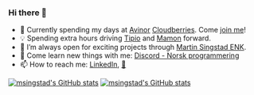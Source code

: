 ### Hi there 👋

- 🔭  Currently spending my days at <a href='https://www.avinor.no' target="_blank" rel="noopener noreferrer">Avinor</a> <a href='https://www.cloudberries.no' target="_blank" rel="noopener noreferrer">Cloudberries</a>. Come <a href='https://www.cloudberries.no/ledig-stilling' target="_blank" rel="noopener noreferrer">join me</a>!
- 💡  Spending extra hours driving <a href="https://tipio.no" target="_blank" rel="noopener noreferrer">Tipio</a> and <a href="https://mamon.no" target="_blank" rel="noopener noreferrer">Mamon</a> forward.
- 👀  I’m always open for exciting projects through <a href='mailto:martin@smail.no?subject=Found you on GitHub and wanted to take a chat!'>Martin Singstad ENK</a>. 
- 🌱  Come learn new things with me: <a href='https://discord.gg/z5TXt2J' target="_blank" rel="noopener noreferrer">Discord - Norsk programmering</a>
- 📫  How to reach me: <a href='https://no.linkedin.com/in/msingstad' target="_blank" rel="noopener noreferrer">LinkedIn</a>, <a href='mailto:martin@smail.no?subject=Found you on GitHub and wanted to take a chat!'>📧</a>

[![msingstad's GitHub stats](https://github-readme-stats.vercel.app/api?username=msingstad&count_private=true&show_icons=true&hide=issues,stars)](https://github.com/anuraghazra/github-readme-stats#gh-light-mode-only)
[![msingstad's GitHub stats](https://github-readme-stats.vercel.app/api?username=msingstad&count_private=true&show_icons=true&hide=issues,stars&theme=dark)](https://github.com/anuraghazra/github-readme-stats#gh-dark-mode-only)

